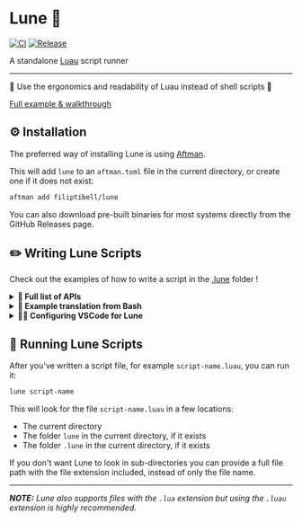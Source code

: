 <!-- markdownlint-disable MD033 -->

# Lune 🌙

[![CI](https://github.com/filiptibell/lune/actions/workflows/ci.yaml/badge.svg)](https://github.com/filiptibell/lune/actions/workflows/ci.yaml)
[![Release](https://github.com/filiptibell/lune/actions/workflows/release.yaml/badge.svg)](https://github.com/filiptibell/lune/actions/workflows/release.yaml)

A standalone [Luau](https://luau-lang.org) script runner

---

🚀 Use the ergonomics and readability of Luau instead of shell scripts 🚀

[Full example & walkthrough](.lune/hello_lune.luau)

## ⚙️ Installation

The preferred way of installing Lune is using [Aftman](https://github.com/lpghatguy/aftman).

This will add `lune` to an `aftman.toml` file in the current directory, or create one if it does not exist:

```sh
aftman add filiptibell/lune
```

You can also download pre-built binaries for most systems directly from the GitHub Releases page.

## ✏️ Writing Lune Scripts

Check out the examples of how to write a script in the [.lune](.lune) folder !

<details>
<summary><b>🔎 Full list of APIs</b></summary>

<details>
<summary><b>console</b> - Logging & formatting</summary>

```lua
type console = {
	resetColor: () -> (),
	setColor: (color: "black" | "red" | "green" | "yellow" | "blue" | "purple" | "cyan" | "white") -> (),
	resetStyle: () -> (),
	setStyle: (color: "bold" | "dim") -> (),
	format: (...any) -> (string),
	log: (...any) -> (),
	info: (...any) -> (),
	warn: (...any) -> (),
	error: (...any) -> (),
}
```

</details>

<details>
<summary><b>fs</b> - Filesystem</summary>

```lua
type fs = {
	readFile: (path: string) -> string,
	readDir: (path: string) -> { string },
	writeFile: (path: string, contents: string) -> (),
	writeDir: (path: string) -> (),
	removeFile: (path: string) -> (),
	removeDir: (path: string) -> (),
	isFile: (path: string) -> boolean,
	isDir: (path: string) -> boolean,
}
```

</details>

<details>
<summary><b>net</b> - Networking</summary>

```lua
type net = {
	request: (config: string | {
		url: string,
		method: ("GET" | "POST" | "PUT" | "DELETE" | "HEAD" | "OPTIONS" | "PATCH")?,
		headers: { [string]: string }?,
		body: string?,
	}) -> {
		ok: boolean,
		statusCode: number,
		statusMessage: string,
		headers: { [string]: string },
		body: string,
	},
	jsonEncode: (value: any, pretty: boolean?) -> string,
	jsonDecode: (encoded: string) -> any,
}
```

</details>

<details>
<summary><b>process</b> - Current process & child processes</summary>

```lua
type process = {
	args: { string },
	env: { [string]: string? },
	exit: (code: number?) -> (),
	spawn: (program: string, params: { string }?) -> {
		ok: boolean,
		code: number,
		stdout: string,
		stderr: string,
	},
}
```

</details>

<details>
<summary><b>task</b> - Task scheduler & thread spawning</summary>

```lua
type task = {
	cancel: (thread: thread) -> (),
	defer: <T...>(functionOrThread: thread | (T...) -> (...any), T...) -> thread,
	delay: <T...>(duration: number?, functionOrThread: thread | (T...) -> (...any), T...) -> thread,
	spawn: <T...>(functionOrThread: thread | (T...) -> (...any), T...) -> thread,
	wait: (duration: number?) -> (number),
}
```

</details>

</details>

<details>
<summary><b>🔀 Example translation from Bash</b></summary>

```bash
#!/bin/bash
VALID=true
COUNT=1
while [ $VALID ]
do
    echo $COUNT
    if [ $COUNT -eq 5 ];
    then
        break
    fi
    ((COUNT++))
done
```

**_With Lune & Luau:_**

```lua
local valid = true
local count = 1
while valid do
    print(count)
    if count == 5 then
        break
    end
    count += 1
end
```

</details>

<details>
<summary><b>🧑‍💻 Configuring VSCode for Lune</b></summary>

Lune puts developer experience first, and as such provides type definitions and configurations for several tools out of the box.

<details>
<summary>Luau LSP</summary>

1. Use `lune --download-luau-types` to download Luau types (`luneTypes.d.luau`) to the current directory
2. Set your definition files setting to include `luneTypes.d.luau`
3. Set the require mode setting to `relativeToFile`

An example of these settings can be found in the [.vscode](.vscode) folder in this repository

</details>

<details>

<summary>Selene</summary>

1. Use `lune --download-selene-types` to download Selene types (`lune.yml`) to the current directory
2. Use either `std = "luau+lune"`, or `std = "roblox+lune"` if your project also contains Roblox-specific code, in your `selene.toml` configuration file

</details>
<br>

**_NOTE:_** _It is highly recommended to add any type definition files to your `.gitignore` and to only download them using these commands, since this guarantees that you have type definitions compatible with your installed version of Lune._

</details>

## 🏃 Running Lune Scripts

After you've written a script file, for example `script-name.luau`, you can run it:

```sh
lune script-name
```

This will look for the file `script-name.luau` in a few locations:

- The current directory
- The folder `lune` in the current directory, if it exists
- The folder `.lune` in the current directory, if it exists

If you don't want Lune to look in sub-directories you can provide a full file path with the file extension included, instead of only the file name. <br>

---

**_NOTE:_** _Lune also supports files with the `.lua` extension but using the `.luau` extension is highly recommended._
